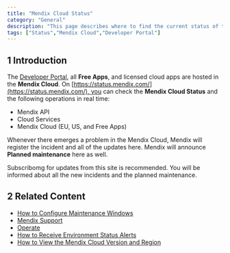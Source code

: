 ```yaml
---
title: "Mendix Cloud Status"
category: "General"
description: "This page describes where to find the current status of the Mendix Cloud."
tags: ["Status","Mendix Cloud","Developer Portal"]
---
```


## 1 Introduction

The [Developer Portal](http://home.mendix.com), all **Free Apps**, and licensed cloud apps are hosted in the **Mendix Cloud**. On [https://status.mendix.com/](https://status.mendix.com/), you can check the **Mendix Cloud Status** and the following operations in real time:

* Mendix API
* Cloud Services
* Mendix Cloud (EU, US, and Free Apps)

Whenever there emerges a problem in the Mendix Cloud, Mendix will register the incident and all of the updates here. Mendix will announce **Planned maintenance** here as well. 

Subscribomg for updates from this site is recommended. You will be informed about all the new incidents and the planned maintenance.

## 2 Related Content

* [How to Configure Maintenance Windows](/developerportal/howto/maintenance-windows)
* [Mendix Support](/howtogeneral/support)
* [Operate](/developerportal/operate)
* [How to Receive Environment Status Alerts](/developerportal/howto/receive-alerts)
* [How to View the Mendix Cloud Version and Region](/developerportal/general/cloud-version-region)
